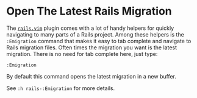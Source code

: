 # Open The Latest Rails Migration

The [`rails.vim`](https://github.com/tpope/vim-rails) plugin comes with a
lot of handy helpers for quickly navigating to many parts of a Rails
project. Among these helpers is the `:Emigration` command that makes it easy
to tab complete and navigate to Rails migration files. Often times the
migration you want is the latest migration. There is no need for tab
complete here, just type:

```
:Emigration
```

By default this command opens the latest migration in a new buffer.

See `:h rails-:Emigration` for more details.
